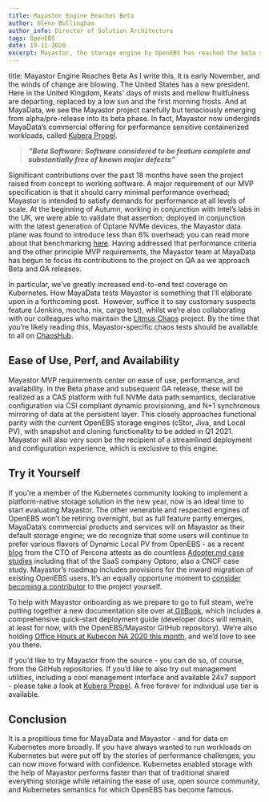 ```yaml
---
title: Mayastor Engine Reaches Beta
author: Glenn Bullingham
author_info: Director of Solution Architecture
tags: OpenEBS
date: 19-11-2020
excerpt: Mayastor, the storage engine by OpenEBS has reached the beta stage. Read the blog to know more.
---
```


title: Mayastor Engine Reaches Beta
As I write this, it is early November, and the winds of change are blowing. The United States has a new president. Here in the United Kingdom, Keats' days of mists and mellow fruitfulness are departing, replaced by a low sun and the first morning frosts. And at MayaData, we see the Mayastor project carefully but tenaciously emerging from alpha/pre-release into its beta phase. In fact, Mayastor now undergirds MayaData’s commercial offering for performance sensitive containerized workloads, called [Kubera Propel](https://mayadata.io/product).

> ***“Beta Software: Software considered to be feature complete and substantially free of known major defects”***

Significant contributions over the past 18 months have seen the project raised from concept to working software. A major requirement of our MVP specification is that it should carry minimal performance overhead; Mayastor is intended to satisfy demands for performance at all levels of scale. At the beginning of Autumn, working in conjunction with Intel’s labs in the UK, we were able to validate that assertion; deployed in conjunction with the latest generation of Optane NVMe devices, the Mayastor data plane was found to introduce less than 6% overhead; you can read more about that benchmarking [here](https://openebs.io/blog/mayastor-nvme-of-tcp-performance/). Having addressed that performance criteria and the other principle MVP requirements, the Mayastor team at MayaData has begun to focus its contributions to the project on QA as we approach Beta and GA releases.

In particular, we’ve greatly increased end-to-end test coverage on Kubernetes. How MayaData tests Mayastor is something that I’ll elaborate upon in a forthcoming post.  However, suffice it to say customary suspects feature (Jenkins, mocha, nix, cargo test), whilst we’re also collaborating with our colleagues who maintain the [Litmus Chaos](https://litmuschaos.io/) project. By the time that you’re likely reading this, Mayastor-specific chaos tests should be available to all on [ChaosHub](https://hub.litmuschaos.io/).

## Ease of Use, Perf, and Availability

Mayastor MVP requirements center on ease of use, performance, and availability. In the Beta phase and subsequent GA release, these will be realized as a CAS platform with full NVMe data path semantics, declarative configuration via CSI compliant dynamic provisioning, and N+1 synchronous mirroring of data at the persistent layer. This closely approaches functional parity with the current OpenEBS storage engines (cStor, Jiva, and Local PV), with snapshot and cloning functionality to be added in Q1 2021. Mayastor will also very soon be the recipient of a streamlined deployment and configuration experience, which is exclusive to this engine.

## Try it Yourself

If you’re a member of the Kubernetes community looking to implement a platform-native storage solution in the new year, now is an ideal time to start evaluating Mayastor. The other venerable and respected engines of OpenEBS won’t be retiring overnight, but as full feature parity emerges, MayaData’s commercial products and services will on Mayastor as their default storage engine; we do recognize that some users will continue to prefer various flavors of Dynamic Local PV from OpenEBS - as a recent [blog](https://www.percona.com/blog/2020/10/01/deploying-percona-kubernetes-operators-with-openebs-local-storage/) from the CTO of Percona attests as do countless [Adopter.md case studies](https://github.com/openebs/openebs/blob/master/ADOPTERS.md) including that of the SaaS company Optoro, also a CNCF case study. Mayastor’s roadmap includes provisions for the inward migration of existing OpenEBS users. It’s an equally opportune moment to [consider becoming a contributor](https://github.com/openebs/Mayastor/issues/new/choose) to the project yourself.

To help with Mayastor onboarding as we prepare to go to full steam, we’re putting together a new documentation site over at[ GitBook](https://mayastor.gitbook.io/introduction/), which includes a comprehensive quick-start deployment guide (developer docs will remain, at least for now, with the OpenEBS/Mayastor GitHub repository). We’re also holding [Office Hours at Kubecon NA 2020 this month](https://kccncna20.sched.com/?searchstring=OpenEBS&amp;iframe=no&amp;w=&amp;sidebar=&amp;bg=), and we’d love to see you there.

If you’d like to try Mayastor from the source - you can do so, of course, from the GitHub repositories. If you’d like to also try out management utilities, including a cool management interface and available 24x7 support - please take a look at [Kubera Propel](https://go.mayadata.io/register-for-kubera-chaos-and-propel-technical-preview). A free forever for individual use tier is available.

## Conclusion

It is a propitious time for MayaData and Mayastor - and for data on Kubernetes more broadly. If you have always wanted to run workloads on Kubernetes but were put off by the stories of performance challenges, you can now move forward with confidence. Kubernetes enabled storage with the help of Mayastor performs faster than that of traditional shared everything storage while retaining the ease of use, open source community, and Kubernetes semantics for which OpenEBS has become famous.
